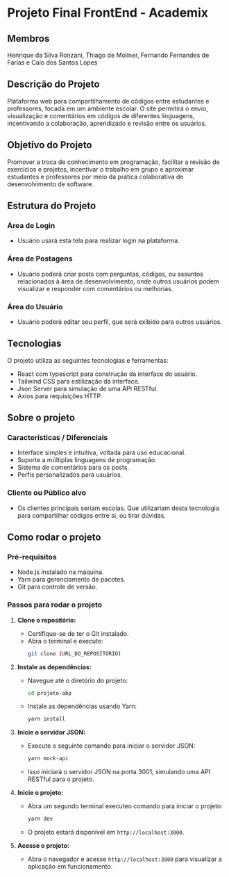 # **Projeto Final FrontEnd** - **Academix**

## Membros
Henrique da Silva Ronzani, Thiago de Moliner, Fernando Fernandes de Farias e Caio dos Santos Lopes

## Descrição do Projeto
Plataforma web para compartilhamento de códigos entre estudantes e professores, focada em um ambiente escolar. O site permitirá o envio, visualização e comentários em códigos de diferentes linguagens, incentivando a colaboração, aprendizado e revisão entre os usuários.

## Objetivo do Projeto
Promover a troca de conhecimento em programação, facilitar a revisão de exercícios e projetos, incentivar o trabalho em grupo e aproximar estudantes e professores por meio da prática colaborativa de desenvolvimento de software.

## Estrutura do Projeto

### Área de Login
- Usuário usará esta tela para realizar login na plataforma.

### Área de Postagens
- Usuário poderá criar posts com perguntas, códigos, ou assuntos relacionados à área de desenvolvimento, onde outros usuários podem visualizar e responder com comentários ou melhorias.

### Área do Usuário
- Usuário poderá editar seu perfil, que será exibido para outros usuários.

## Tecnologias
O projeto utiliza as seguintes tecnologias e ferramentas:
- React com typescript para construção da interface do usuário.
- Tailwind CSS para estilização da interface.
- Json Server para simulação de uma API RESTful.
- Axios para requisições HTTP.

## Sobre o projeto
### Características / Diferenciais
- Interface simples e intuitiva, voltada para uso educacional.
- Suporte a múltiplas linguagens de programação.
- Sistema de comentários para os posts.
- Perfis personalizados para usuários.

### Cliente ou Público alvo
- Os clientes principais seriam escolas. Que utilizariam desta tecnologia para compartilhar códigos entre si, ou tirar dúvidas.

## Como rodar o projeto

### Pré-requisitos
- Node.js instalado na máquina.
- Yarn para gerenciamento de pacotes.
- Git para controle de versão.

### Passos para rodar o projeto
1. **Clone o repositório:**
   - Certifique-se de ter o Git instalado.
   - Abra o terminal e execute:
     ```bash
     git clone (URL_DO_REPOSITORIO)
     ```

2. **Instale as dependências:**
   - Navegue até o diretório do projeto:
     ```bash
     cd projeto-abp
     ```
   - Instale as dependências usando Yarn:
     ```bash
     yarn install
     ```

3. **Inicie o servidor JSON:**
   - Execute o seguinte comando para iniciar o servidor JSON:
     ```bash
     yarn mock-api
     ```
   - Isso iniciará o servidor JSON na porta 3001, simulando uma API RESTful para o projeto.

4. **Inicie o projeto:**
   - Abra um segundo terminal executeo comando para iniciar o projeto:
      ```bash
      yarn dev
      ```
   - O projeto estará disponível em `http://localhost:3000`.

5. **Acesse o projeto:**
   - Abra o navegador e acesse `http://localhost:3000` para visualizar a aplicação em funcionamento.
